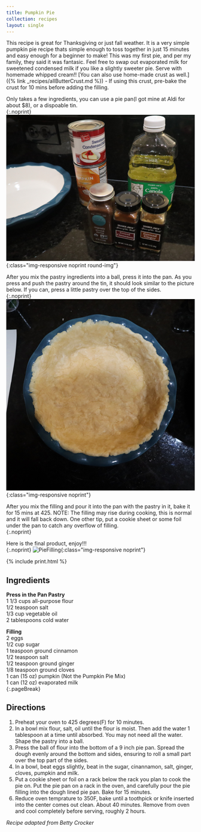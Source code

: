 ```yaml
---
title: Pumpkin Pie
collection: recipes
layout: single
---
```


This recipe is great for Thanksgiving or just fall weather. It is a very simple pumpkin pie recipe thats simple enough to toss together in just 15 minutes and easy enough for a beginner to make! This was my first pie, and per my family, they said it was fantasic. Feel free to swap out evaporated milk for sweetened condensed milk if you like a slightly sweeter pie. Serve with homemade whipped cream!!  [You can also use home-made crust as well.]({% link _recipes/allButterCrust.md %}) - If using this crust, pre-bake the crust for 10 mins before adding the filling.

Only takes a few ingredients, you can use a pie pan(I got mine at Aldi for about $8), or a dispoable tin.  
{:.noprint}
![PieIngredients](/assets/img/PumpkinPieIngredients.JPG){:class="img-responsive noprint round-img"}

After you mix the pastry ingredients into a ball, press it into the pan.  As you press and push the pastry around the tin, it should look similar to the picture below.  If you can, press a little pastry over the top of the sides.  
{:.noprint}
![PiePastry](/assets/img/PatPastry.JPG){:class="img-responsive noprint"}

After you mix the filling and pour it into the pan with the pastry in it, bake it for 15 mins at 425. NOTE: The filling may rise during cooking, this is normal and it will fall back down.  One other tip, put a cookie sheet or some foil under the pan to catch any overflow of filling.  
{:.noprint}

Here is the final product, enjoy!!!  
{:.noprint}
![PieFilling](/assets/img/PieCompleted.JPG){:class="img-responsive noprint"}

{% include print.html %}

## Ingredients
**Press in the Pan Pastry**  
1 1/3 cups all-purpose flour  
1/2 teaspoon salt  
1/3 cup vegetable oil  
2 tablespoons cold water  

**Filling**  
2 eggs  
1/2 cup sugar  
1 teaspoon ground cinnamon  
1/2 teaspoon salt  
1/2 teaspoon ground ginger  
1/8 teaspoon ground cloves  
1 can (15 oz) pumpkin (Not the Pumpkin Pie Mix)  
1 can (12 oz) evaporated milk  
{:.pageBreak}
## Directions

1. Preheat your oven to 425 degrees(F) for 10 minutes.
2. In a bowl mix flour, salt, oil until the flour is moist.  Then add the water 1 tablespoon at a time until absorbed.  You may not need all the water.  Shape the pastry into a ball.
3. Press the ball of flour into the bottom of a 9 inch pie pan.  Spread the dough evenly around the bottom and sides, ensuring to roll a small part over the top part of the sides.
4. In a bowl, beat eggs slightly, beat in the sugar, cinannamon, salt, ginger, cloves, pumpkin and milk.
5. Put a cookie sheet or foil on a rack below the rack you plan to cook the pie on.  Put the pie pan on a rack in the oven, and carefully pour the pie filling into the dough lined pie pan.  Bake for 15 minutes.
6. Reduce oven temprature to 350F, bake until a toothpick or knife inserted into the center comes out clean. About 40 minutes.  Remove from oven and cool completely before serving, roughly 2 hours.

*Recipe adapted from Betty Crocker*  